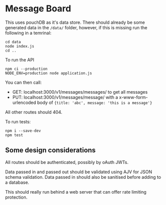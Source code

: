 # Message Board

This uses pouchDB as it's data store.  There should already be some generated data in the `/data/` folder, however, if this is missing run the following in a temrinal:

```
cd data
node index.js
cd ..
```

To run the API

```
npm ci --production
NODE_ENV=production node application.js
```

You can then call: 
* GET: localhost:3000/v1/messages/messages/ to get all messages
* PUT: localhost:3000/v1/messages/message/ with a x-www-form-urlencoded body of `{title: 'abc', message: 'this is a message'}`

All other routes should 404.

To run tests:

```
npm i --save-dev
npm test
```

## Some design considerations

All routes should be authenticated, possibly by oAuth JWTs.

Data passed in and passed out should be validated using AJV for JSON schema validation.  Data passed in should also be sanitised before adding to a database.  

This should really run behind a web server that can offer rate limiting protection.